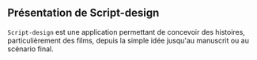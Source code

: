 ## Présentation de Script-design

`Script-design` est une application permettant de concevoir des histoires, particulièrement des films, depuis la simple idée jusqu'au manuscrit ou au scénario final.
